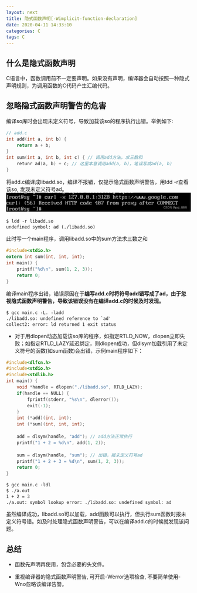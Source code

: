 ```yaml
---
layout: next
title: 隐式函数声明[-Wimplicit-function-declaration]
date: 2020-04-11 14:33:10
categories: C
tags: C
---
```


## 什么是隐式函数声明

C语言中，函数调用前不一定要声明。如果没有声明，编译器会自动按照一种隐式声明规则，为调用函数的C代码产生汇编代码。

<!-- more -->

## 忽略隐式函数声明警告的危害
编译so库时会出现未定义符号，导致加载该so的程序执行出错。举例如下:

```C
// add.c
int add(int a, int b) {
	return a + b;
}
int sum(int a, int b, int c) { // 调用add方法，求三数和
	retunr ad(a, b) + c; // 这里本意调用add(a, b)，笔误写成ad(a, b)
}
```

将add.c编译成libadd.so，编译不报错，仅提示隐式函数声明警告，用ldd -r查看该so, 发现未定义符号ad。
![](image1.png)

```
$ ldd -r libadd.so
undefined symbol: ad (./libadd.so)
```

此时写一个main程序，调用libadd.so中的sum方法求三数之和
```C
#include<stdio.h>
extern int sum(int, int, int);
int main() {
	printf("%d\n", sum(1, 2, 3));
	return 0;
}
```

编译main程序出错，错误原因在于**编写add.c时将符号add错写成了ad，由于忽视隐式函数声明警告，导致该错误没有在编译add.c的时候及时发现。**

```
$ gcc main.c -L. -ladd
./libadd.so: undefined reference to `ad'
collect2: error: ld returned 1 exit status
```

* 对于用dlopen动态加载该so库的程序，如指定RTLD_NOW，dlopen立即失败；如指定RTLD_LAZY延迟绑定，则dlopen成功，但dlsym加载引用了未定义符号的函数(如sum函数)会出错，示例main程序如下：

```C
#include<dlfcn.h>
#include<stdio.h>
#include<stdlib.h>
int main() {
	void *handle = dlopen("./libadd.so", RTLD_LAZY);
	if(handle == NULL) {
		fprintf(stderr, "%s\n", dlerror());
		exit(-1);
	}
	int (*add)(int, int);
	int (*sum)(int, int, int);

	add = dlsym(handle, "add");	// add方法正常执行
	printf("1 + 2 = %d\n", add(1, 2));

	sum = dlsym(handle, "sum");	// 出错，报未定义符号ad
	printf("1 + 2 + 3 = %d\n", sum(1, 2, 3));
	return 0;
}
```

```
$ gcc main.c -ldl
$ ./a.out
1 + 2 = 3
./a.out: symbol lookup error: ./libadd.so: undefined symbol: ad
```
虽然编译成功，libadd.so可以加载，add函数可以执行，但执行sum函数时报未定义符号错。如及时处理隐式函数声明警告，可以在编译add.c的时候就发现该问题。

## 总结

* 函数先声明再使用，包含必要的头文件。

* 重视编译器的隐式函数声明警告, 可开启-Werror选项检查, 不要简单使用-Wno忽略该编译告警。
